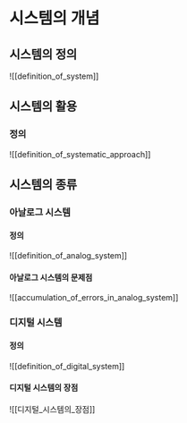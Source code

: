 # 시스템의 개념

## 시스템의 정의
![[definition_of_system]]
## 시스템의 활용
### 정의
![[definition_of_systematic_approach]]

## 시스템의 종류

### 아날로그 시스템
#### 정의
![[definition_of_analog_system]]
#### 아날로그 시스템의 문제점
![[accumulation_of_errors_in_analog_system]]

### 디지털 시스템
#### 정의
![[definition_of_digital_system]]

#### 디지털 시스템의 장점
![[디지털_시스템의_장점]]
